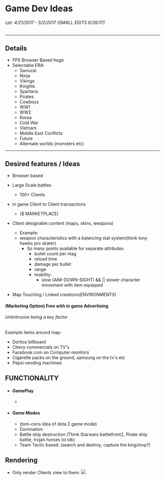 # Game Dev Ideas
###### cpt: 4/21/2017 - 5/2/2017 _(SMALL EDITS 6/26/17)_


---
## Details
- FPS Browser Based huge
- Selectable ERA:
  - Samurai
  - Ninja
  - Vikings
  - Knights
  - Spartans
  - Pirates
  - Cowboys
  - WW1
  - WW2
  - Korea
  - Cold War
  - Vietnam
  - Middle East Conflicts
  - Future
  - Alternate worlds (monsters etc)
---

## Desired features / Ideas
- Browser based

- Large Scale battles
  - 100+ Clients
- in game Client to Client transactions
  - ($ MARKETPLACE)

- Client designable content (maps, skins, weapons)
  -  Example:
    - weapon characteristics  with a balancing stat system(think tony hawks pro skater)
      - So many points available for separate attributes
        - bullet count per mag
        - reload time
        - damage per bullet
        - range
        - mobility:
          - slow (AIM-DOWN-SIGHT) && || slower character movement with item equipped

- Map Touching / Linked creations(ENVIRONMENTS)


#### (Marketing Option) Free with in game Advertising
###### _Untintrusive being a key factor_
Example items around map:
  - Doritos billboard
  - Chevy commercials on TV's
  - Facebook.com on Computer monitors
  - Cigarette packs on the ground, samsung on the tv's etc
  - Pepsi vending machines

## FUNCTIONALITY

- #### GamePlay
  -

- #### Game Modes
  - (tom-cons idea of dota 2 game mode)
  - Domination
  - Battle ship destruction (Think Starwars battlefront2, Pirate ship battle, trojan horses lol idk)
  - Team Tactic based: (search and destroy, capture the king/mvp?)


## Rendering
- Only render Clients view to them:
  ![](xUPGcgiYkD2EQ8jc5O.gif)
